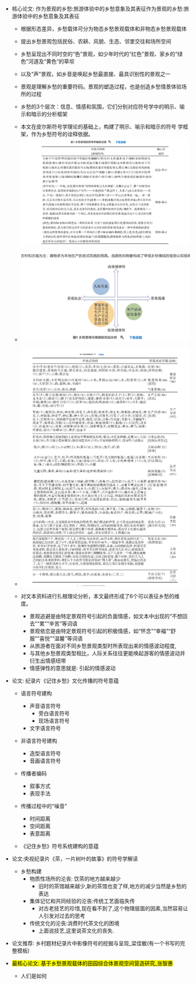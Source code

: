 + 核心论文: 作为景观的乡愁:旅游体验中的乡愁意象及其表征作为景观的乡愁:旅游体验中的乡愁意象及其表征
  + 根据形态差异，乡愁载体可分为物态乡愁景观载体和非物态乡愁景观载体
  +  提出乡愁景观包括民俗、农耕、风貌、生态、邻里交往和场所空间
  +  乡愁呈现出不同时空的“色”景观，如少年时代的“红色”景观、家乡的“绿色”河道及“黄色”的草坝
  +  以及“声”景观，如乡音是唤起乡愁最直接、最具识别性的景观之一
  +  景观是理解乡愁的重要符码。景观的塑造过程，也是创造乡愁情景体验场所的过程
  +  乡愁的3个层次：信息、情感和氛围，它们分别对应符号学中的明示、喻示和暗示的分析框架
  +  本文在皮尔斯符号学理论的基础上，构建了明示、喻示和暗示的符号                                                                                                                               学框架，作为乡愁符号的诠释依据。
![](2022-12-26-17-32-11.png)

  + ![](2022-12-26-17-33-16.png)
  + ![](2022-12-26-17-41-29.png)
  + 对文本资料进行扎根理论分析，本文最终形成了6个可以表征乡愁的维度。
    + 景观逃避是由特定景观符号引起的负面情感，如文本中出现的“不想回去”“累”“辛苦”等词语
    + 景观依恋是由特定景观符号引起的积极情感，如“怀念”“幸福”“舒服”“喜悦”“温馨”等词语
    + 从旅游者在面对不同乡愁景观类型时所表现出来的情感波动程度,
    + 与其他乡愁景观类型相比，人际关系往往更能唤起游客的情感波动并衍生出情感纽带
    + 情感弹性的意思就是: 引起的情感波动
+ 论文: 纪录片《记住乡愁》文化传播的符号意蕴
    + 语言符号建构
      + 声音语言符号
        + 旁白语言符号
        + 现场语言符号
      + 文字语言符号
    + 非语言符号建构
      + 造型语言符号
      + 音画语言符号
    
    + 传播者编码
      + 叙事方式
      + 表现手法
    
    + 传播过程中的“噪音”
      + 时间距离
      + 空间距离
      + 表意距离
    
    + 《记住乡愁》符号系统建构的意蕴

+ 论文:央视纪录片《茶，一片树叶的故事》的符号学解读
  + 乡愁构建 
     + 物质性场所的沦丧: 饮茶的地方越来越少
        +  旧时的茶馆越来越少,新的茶馆也变了样,地方的减少当然是乡愁的表达
     + 集体记忆和共同经验的沦丧:传统工艺面临失传
        + 对古老技艺的珍惜,现在看不到了,这个物理层面的因素,当然容易让人引发对过去的思考   
     + 传统文化的沦丧:消费时代茶文化的困境
        +  上面说技艺,这里说茶文化的丧失.


+ 论文推荐: 乡村题材纪录片中影像符号的挖掘与呈现_梁佳敏(有一个书写的完整模板)

+ <mark>最核心论文: 基于乡愁景观载体的田园综合体景观空间营造研究_张智惠
   +  人们是如何